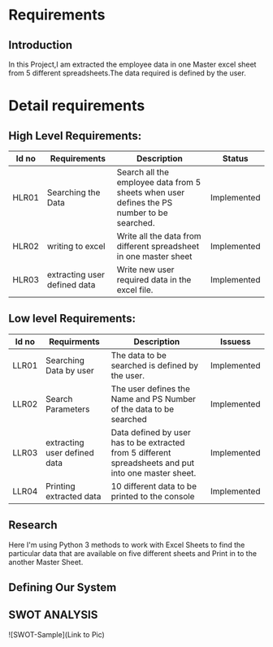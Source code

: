 # Requirements
## Introduction
 In this Project,I am extracted the employee data in one Master excel sheet from 5 different spreadsheets.The data required is defined by the user.

# Detail requirements
## High Level Requirements: 
Id no   |  Requirements                           |   Description                                                                    | Status  
------|-----------------------------------------|--------------------------------------------------------------------------------- |----------
HLR01 |  Searching the Data                     | Search all the employee data from 5 sheets when user defines the PS number to be searched.|Implemented
HLR02 | writing to excel                        | Write all the data from different spreadsheet in one master sheet                |Implemented
HLR03 | extracting user defined data            | Write new user required data in the excel file.                                  |Implemented

##  Low level Requirements:
Id no    |              Requirments             |         Description                                                                   | Issuess  
---------|--------------------------------------|------------------------------------------------------------------------------------   |----------
LLR01    | Searching Data by user               | The data to be searched is defined by the user.                                       |Implemented
LLR02    | Search Parameters                    | The user defines the Name and PS Number of the data to be searched                    |Implemented
LLR03    | extracting user defined data         | Data defined by user has to be extracted from 5 different spreadsheets and put into one master sheet.|Implemented
LLR04    | Printing extracted data              | 10 different data to be printed to the console                                        |    Implemented

## Research
Here I'm using Python 3 methods to work with Excel Sheets to find the particular data that are available on five different sheets and Print in to the another Master Sheet.

## Defining Our System
  
## SWOT ANALYSIS
![SWOT-Sample](Link to Pic)

